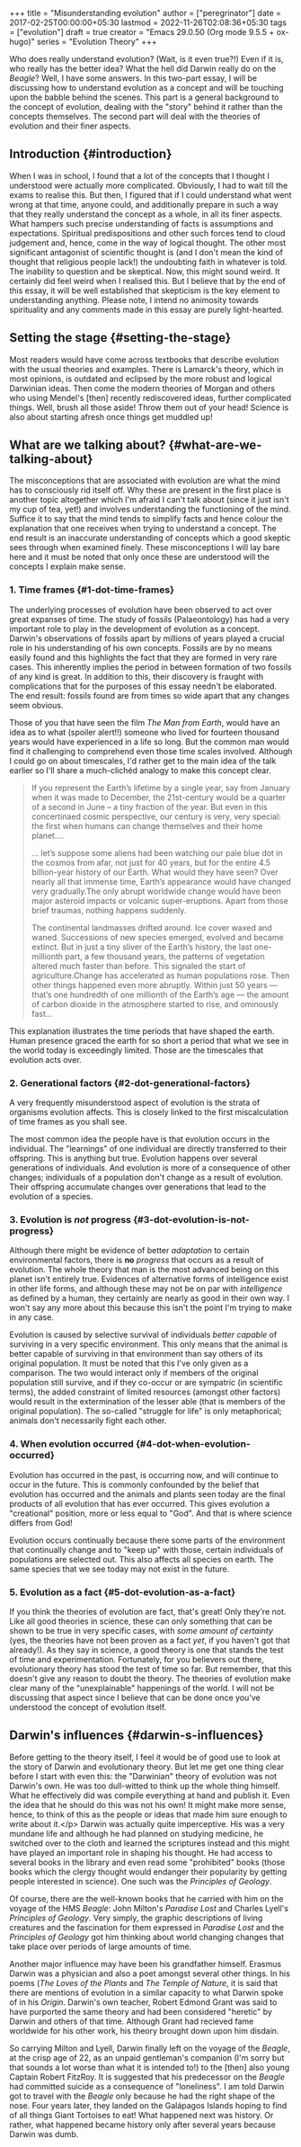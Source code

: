 +++
title = "Misunderstanding evolution"
author = ["peregrinator"]
date = 2017-02-25T00:00:00+05:30
lastmod = 2022-11-26T02:08:36+05:30
tags = ["evolution"]
draft = true
creator = "Emacs 29.0.50 (Org mode 9.5.5 + ox-hugo)"
series = "Evolution Theory"
+++

Who does really understand evolution? (Wait, is it even true?!) Even
if it is, who really has the better idea? What the hell did Darwin
really do on the _Beagle_? Well, I have some answers. In this
two-part essay, I will be discussing how to understand evolution as a
concept and will be touching upon the babble behind the scenes. This
part is a general background to the concept of evolution, dealing with
the "story" behind it rather than the concepts themselves. The second
part will deal with the theories of evolution and their finer
aspects.


## Introduction {#introduction}

When I was in school, I found that a lot of the concepts that I
thought I understood were actually more complicated. Obviously, I had
to wait till the exams to realise this. But then, I figured that if I
could understand what went wrong at that time, anyone could, and
additionally prepare in such a way that they really understand the
concept as a whole, in all its finer aspects. What hampers such
precise understanding of facts is assumptions and
expectations. Spiritual predispositions and other such forces tend to
cloud judgement and, hence, come in the way of logical thought. The
other most significant antagonist of scientific thought is (and I
don't mean the kind of thought that religious people lack!) the
undoubting faith in whatever is told. The inability to question and be
skeptical. Now, this might sound weird. It certainly did feel weird
when I realised this. But I believe that by the end of this essay, it
will be well established that skepticism is the key element to
understanding anything. Please note, I intend no animosity towards
spirituality and any comments made in this essay are purely
light-hearted.


## Setting the stage {#setting-the-stage}

Most readers would have come across textbooks that describe evolution
with the usual theories and examples. There is Lamarck's theory, which
in most opinions, is outdated and eclipsed by the more robust and
logical Darwinian ideas. Then come the modern theories of Morgan and
others who using Mendel's [then] recently rediscovered ideas, further
complicated things. Well, brush all those aside! Throw them out of
your head! Science is also about starting afresh once things get
muddled up!


## What are we talking about? {#what-are-we-talking-about}

The misconceptions that are associated with evolution are what the
mind has to consciously rid itself off. Why these are present in the
first place is another topic altogether which I'm afraid I can't talk
about (since it just isn't my cup of tea, yet!) and involves
understanding the functioning of the mind. Suffice it to say that the
mind tends to simplify facts and hence colour the explanation that one
receives when trying to understand a concept. The end result is an
inaccurate understanding of concepts which a good skeptic sees through
when examined finely. These misconceptions I will lay bare here
and it must be noted that only once these are understood will the
concepts I explain make sense.


### 1. Time frames {#1-dot-time-frames}

The underlying processes of evolution have been observed to act over
great expanses of time. The study of fossils (Palaeontology) has had a
very important role to play in the development of evolution as a
concept. Darwin's observations of fossils apart by millions of
years played a crucial role in his understanding of his own
concepts. Fossils are by no means easily found and this highlights the
fact that they are formed in very rare cases. This inherently implies
the period in between formation of two fossils of any kind is
great. In addition to this, their discovery is fraught with
complications that for the purposes of this essay needn't be
elaborated. The end result: fossils found are from times so wide apart
that any changes seem obvious.

Those of you that have seen the film _The Man from Earth_, would have an
idea as to what (spoiler alert!!) someone who lived for fourteen
thousand years would have experienced in a life so long. But the
common man would find it challenging to comprehend even those time
scales involved. Although I could go on about timescales, I'd rather
get to the main idea of the talk earlier so I'll share a much-clichéd
analogy to make this concept clear.

> If you represent the Earth’s lifetime by a single year, say from
> January when it was made to December, the 21st-century would be a
> quarter of a second in June – a tiny fraction of the year. But even in
> this concertinaed cosmic perspective, our century is very, very
> special: the first when humans can change themselves and their home
> planet….
>
> … let’s suppose some aliens had been watching our pale blue dot in the
> cosmos from afar, not just for 40 years, but for the entire 4.5
> billion-year history of our Earth. What would they have seen? Over
> nearly all that immense time, Earth’s appearance would have changed
> very gradually.The only abrupt worldwide change would have been major
> asteroid impacts or volcanic super-eruptions. Apart from those brief
> traumas, nothing happens suddenly.
>
> The continental landmasses drifted around. Ice cover waxed and
> waned. Successions of new species emerged, evolved and became
> extinct. But in just a tiny sliver of the Earth’s history, the last
> one-millionth part, a few thousand years, the patterns of vegetation
> altered much faster than before. This signaled the start of
> agriculture.Change has accelerated as human populations rose. Then
> other things happened even more abruptly. Within just 50 years —
> that’s one hundredth of one millionth of the Earth’s age — the amount
> of carbon dioxide in the atmosphere started to rise, and ominously
> fast…

This explanation illustrates the time periods that have shaped
the earth. Human presence graced the earth for so short a period that
what we see in the world today is exceedingly limited. Those are the
timescales that evolution acts over.


### 2. Generational factors {#2-dot-generational-factors}

A very frequently misunderstood aspect of evolution is the strata of
organisms evolution affects. This is closely linked to the first
miscalculation of time frames as you shall see.

The most common idea the people have is that evolution occurs in the
individual. The "learnings" of one individual are directly transferred
to their offspring. This is anything but true. Evolution happens over
several generations of individuals. And evolution is more of a
consequence of other changes; individuals of a population don't change
as a result of evolution. Their offspring accumulate changes over
generations that lead to the evolution of a species.


### 3. Evolution is _not_ progress {#3-dot-evolution-is-not-progress}

Although there might be evidence of better _adaptation_ to certain
environmental factors, there is **no** _progress_ that
occurs as a result of evolution. The whole theory that man is the most
advanced being on this planet isn't entirely true. Evidences of
alternative forms of intelligence exist in other life forms, and
although these may not be on par with _intelligence_ as defined by a
human, they certainly are nearly as good in their own way. I won't say
any more about this because this isn't the point I'm trying to make in
any case.

Evolution is caused by selective survival of individuals
_better capable_ of surviving in a very specific environment. This only
means that the animal is better capable of surviving in that
environment than say others of its original population. It must be
noted that this I've only given as a comparison. The two would
interact only if members of the original population still survive, and
if they co-occur or are sympatric (in scientific terms), the added
constraint of limited resources (amongst other factors) would result
in the extermination of the lesser able (that is members of the
original population). The so-called "struggle for life" is only
metaphorical; animals don't necessarily fight each other.


### 4. When evolution occurred {#4-dot-when-evolution-occurred}

Evolution has occurred in the past, is occurring now, and will
continue to occur in the future. This is commonly confounded by the
belief that evolution has occurred and the animals and plants seen
today are the final products of all evolution that has ever
occurred. This gives evolution a "creational" position, more or less
equal to "God". And that is where science differs from God!

Evolution occurs continually because there some parts of the
environment that continually change and to "keep up" with those,
certain individuals of populations are selected out. This also affects
all species on earth. The same species that we see today may not
exist in the future.


### 5. Evolution as a fact {#5-dot-evolution-as-a-fact}

If you think the theories of evolution are fact, that's great! Only
they're not. Like all good theories in science, these can only
something that can be shown to be true in very specific cases, with
_some amount of certainty_ (yes, the theories have not been proven as a
fact _yet_, if you haven't got that already!). As they say in science, a
good theory is one that stands the test of time and
experimentation. Fortunately, for you believers out there,
evolutionary theory has stood the test of time so far. But remember,
that this doesn't give any reason to doubt the theory. The theories of
evolution make clear many of the "unexplainable" happenings of the
world. I will not be discussing that aspect since I believe that can
be done once you've understood the concept of evolution itself.


## Darwin's influences {#darwin-s-influences}

Before getting to the theory itself, I feel it would be of good use to
look at the story of Darwin and evolutionary theory. But let me get
one thing clear before I start with even this: the "Darwinian" theory
of evolution was not Darwin's own. He was too dull-witted to think up
the whole thing himself. What he effectively did was compile
everything at hand and publish it. Even the idea that he should do
this was not his own! It might make more sense, hence, to think of
this as the people or ideas that made him sure enough to write about
it.&lt;/p&gt; Darwin was actually quite imperceptive. His was a very mundane
life and although he had planned on studying medicine, he switched
over to the cloth and learned the scriptures instead and this might
have played an important role in shaping his thought. He had access to
several books in the library and even read some "prohibited" books
(those books which the clergy thought would endanger their popularity
by getting people interested in science). One such was the _Principles
of Geology_.

Of course, there are the well-known books that he
carried with him on the voyage of the HMS _Beagle_: John
Milton's _Paradise Lost_ and Charles Lyell's _Principles of Geology_. Very
simply, the graphic descriptions of living creatures and the
fascination for them expressed in _Paradise Lost_ and the _Principles of
Geology_ got him thinking about world changing changes that take place
over periods of large amounts of time.

Another major influence may have been his grandfather himself. Erasmus
Darwin was a physician and also a poet amongst several other
things. In his poems (_The Loves of the Plants_ and _The Temple of
Nature_, it is said that there are mentions of evolution in a similar
capacity to what Darwin spoke of in his _Origin_. Darwin's own teacher,
Robert Edmond Grant was said to have purported the same theory and had
been considered "heretic" by Darwin and others of that time. Although
Grant had recieved fame worldwide for his other work, his theory
brought down upon him disdain.

So carrying Milton and Lyell, Darwin finally left on the voyage of the
_Beagle_, at the crisp age of 22, as an unpaid gentleman's companion
(I'm sorry but that sounds a lot worse than what it is intended to!)
to the [then] also young Captain Robert FitzRoy. It is suggested that
his predecessor on the _Beagle_ had committed suicide as a consequence
of "loneliness". I am told Darwin got to travel with the _Beagle_ only
because he had the right shape of the nose. Four years later, they
landed on the Galápagos Islands hoping to find of all things Giant
Tortoises to eat!  What happened next was history. Or rather, what
happened became history only after several years because Darwin was
dumb.
